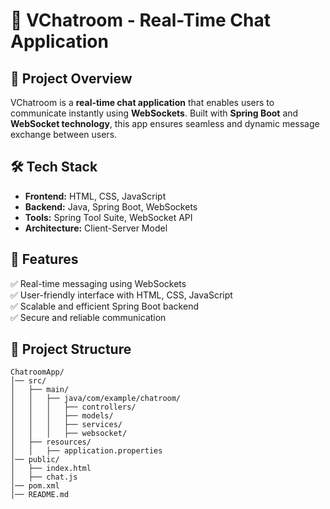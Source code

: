 # 💬 VChatroom - Real-Time Chat Application

## 📌 Project Overview
VChatroom is a **real-time chat application** that enables users to communicate instantly using **WebSockets**. Built with **Spring Boot** and **WebSocket technology**, this app ensures seamless and dynamic message exchange between users.

## 🛠️ Tech Stack
- **Frontend:** HTML, CSS, JavaScript
- **Backend:** Java, Spring Boot, WebSockets
- **Tools:** Spring Tool Suite, WebSocket API
- **Architecture:** Client-Server Model

## 🚀 Features
✅ Real-time messaging using WebSockets  
✅ User-friendly interface with HTML, CSS, JavaScript  
✅ Scalable and efficient Spring Boot backend  
✅ Secure and reliable communication  

## 📂 Project Structure
```
ChatroomApp/
│── src/
│   ├── main/
│   │   ├── java/com/example/chatroom/
│   │   │   ├── controllers/
│   │   │   ├── models/
│   │   │   ├── services/
│   │   │   ├── websocket/
│   ├── resources/
│   │   ├── application.properties
│── public/
│   ├── index.html
│   ├── chat.js
│── pom.xml
│── README.md
```
